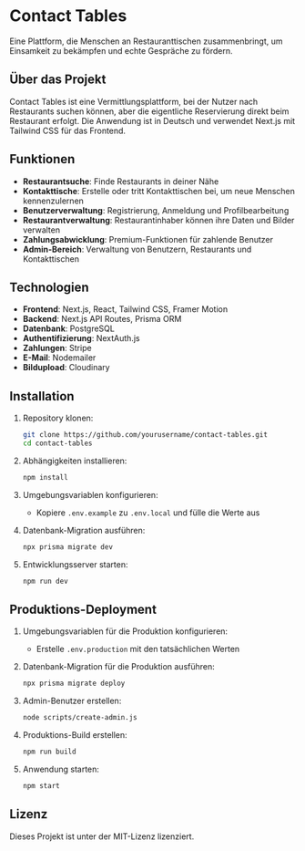 # Contact Tables

Eine Plattform, die Menschen an Restauranttischen zusammenbringt, um Einsamkeit zu bekämpfen und echte Gespräche zu fördern.

## Über das Projekt

Contact Tables ist eine Vermittlungsplattform, bei der Nutzer nach Restaurants suchen können, aber die eigentliche Reservierung direkt beim Restaurant erfolgt. Die Anwendung ist in Deutsch und verwendet Next.js mit Tailwind CSS für das Frontend.

## Funktionen

- **Restaurantsuche**: Finde Restaurants in deiner Nähe
- **Kontakttische**: Erstelle oder tritt Kontakttischen bei, um neue Menschen kennenzulernen
- **Benutzerverwaltung**: Registrierung, Anmeldung und Profilbearbeitung
- **Restaurantverwaltung**: Restaurantinhaber können ihre Daten und Bilder verwalten
- **Zahlungsabwicklung**: Premium-Funktionen für zahlende Benutzer
- **Admin-Bereich**: Verwaltung von Benutzern, Restaurants und Kontakttischen

## Technologien

- **Frontend**: Next.js, React, Tailwind CSS, Framer Motion
- **Backend**: Next.js API Routes, Prisma ORM
- **Datenbank**: PostgreSQL
- **Authentifizierung**: NextAuth.js
- **Zahlungen**: Stripe
- **E-Mail**: Nodemailer
- **Bildupload**: Cloudinary

## Installation

1. Repository klonen:
   ```bash
   git clone https://github.com/yourusername/contact-tables.git
   cd contact-tables
   ```

2. Abhängigkeiten installieren:
   ```bash
   npm install
   ```

3. Umgebungsvariablen konfigurieren:
   - Kopiere `.env.example` zu `.env.local` und fülle die Werte aus

4. Datenbank-Migration ausführen:
   ```bash
   npx prisma migrate dev
   ```

5. Entwicklungsserver starten:
   ```bash
   npm run dev
   ```

## Produktions-Deployment

1. Umgebungsvariablen für die Produktion konfigurieren:
   - Erstelle `.env.production` mit den tatsächlichen Werten

2. Datenbank-Migration für die Produktion ausführen:
   ```bash
   npx prisma migrate deploy
   ```

3. Admin-Benutzer erstellen:
   ```bash
   node scripts/create-admin.js
   ```

4. Produktions-Build erstellen:
   ```bash
   npm run build
   ```

5. Anwendung starten:
   ```bash
   npm start
   ```

## Lizenz

Dieses Projekt ist unter der MIT-Lizenz lizenziert.
